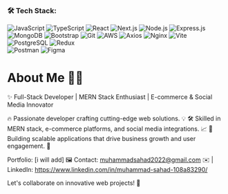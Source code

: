 ### :hammer_and_wrench: Tech Stack:
![JavaScript](https://img.shields.io/badge/javascript-%23323330.svg?style=for-the-badge&logo=javascript&logoColor=%23F7DF1E) 
![TypeScript](https://img.shields.io/badge/typescript-%23007ACC.svg?style=for-the-badge&logo=typescript&logoColor=white) 
![React](https://img.shields.io/badge/react-%2320232a.svg?style=for-the-badge&logo=react&logoColor=%2361DAFB) 
![Next.js](https://img.shields.io/badge/next.js-%23000000.svg?style=for-the-badge&logo=next.js&logoColor=white) 
![Node.js](https://img.shields.io/badge/node.js-6DA55F?style=for-the-badge&logo=node.js&logoColor=white) 
![Express.js](https://img.shields.io/badge/express.js-%23404d59.svg?style=for-the-badge&logo=express&logoColor=%2361DAFB) 
![MongoDB](https://img.shields.io/badge/MongoDB-%234ea94b.svg?style=for-the-badge&logo=mongodb&logoColor=white) 
![Bootstrap](https://img.shields.io/badge/bootstrap-%23563D7C.svg?style=for-the-badge&logo=bootstrap&logoColor=white) 
![Git](https://img.shields.io/badge/git-%23F05033.svg?style=for-the-badge&logo=git&logoColor=white) 
![AWS](https://img.shields.io/badge/AWS-%23FF9900.svg?style=for-the-badge&logo=aws&logoColor=white) 
![Axios](https://img.shields.io/badge/axios-%201375F2.svg?style=for-the-badge&logo=axios&logoColor=white) 
![Nginx](https://img.shields.io/badge/nginx-%23009639.svg?style=for-the-badge&logo=nginx&logoColor=white) 
![Vite](https://img.shields.io/badge/vite-%23847fa1.svg?style=for-the-badge&logo=vite&logoColor=white) 
![PostgreSQL](https://img.shields.io/badge/postgresql-%23316184.svg?style=for-the-badge&logo=postgresql&logoColor=white) 
![Redux](https://img.shields.io/badge/redux-%23593d88.svg?style=for-the-badge&logo=redux&logoColor=white)  
![Postman](https://img.shields.io/badge/postman-f469b1.svg?style=for-the-badge&logo=postman&logoColor=success) 
![Figma](https://img.shields.io/badge/figma-%23F24E1E.svg?style=for-the-badge&logo=figma&logoColor=white) 

# About Me :man_technologist:

✨ Full-Stack Developer | MERN Stack Enthusiast | E-commerce & Social Media Innovator

🔥 Passionate developer crafting cutting-edge web solutions. 💡
🛠️ Skilled in MERN stack, e-commerce platforms, and social media integrations. 📈
🌟 Building scalable applications that drive business growth and user engagement. 🔗

Portfolio: [i will add] 🖼️
Contact: muhammadsahad2022@gmail.com ✉️ | LinkedIn: https://www.linkedin.com/in/muhammad-sahad-108a83290/ 

Let's collaborate on innovative web projects! 💬
